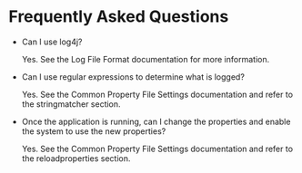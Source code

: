 # Frequently Asked Questions

* Can I use log4j?

    Yes. See the Log File Format documentation for more information.


* Can I use regular expressions to determine what is logged?

    Yes. See the Common Property File Settings documentation and refer to the stringmatcher section.


* Once the application is running, can I change the properties and enable the system to use the new properties?

    Yes. See the Common Property File Settings documentation and refer to the reloadproperties section.


